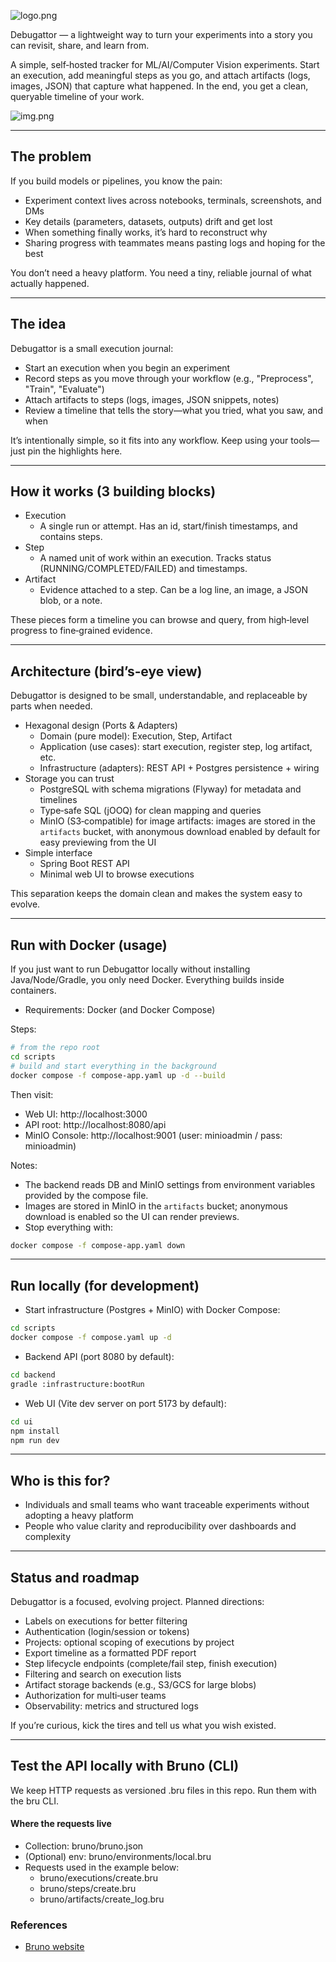 ![logo.png](logo.png)

Debugattor — a lightweight way to turn your experiments into a story you can revisit, share, and learn from.

A simple, self‑hosted tracker for ML/AI/Computer Vision experiments. Start an execution, add meaningful steps as you go, and attach artifacts (logs, images, JSON) that capture what happened. In the end, you get a clean, queryable timeline of your work.

![img.png](img.png)

---

## The problem

If you build models or pipelines, you know the pain:

- Experiment context lives across notebooks, terminals, screenshots, and DMs
- Key details (parameters, datasets, outputs) drift and get lost
- When something finally works, it’s hard to reconstruct why
- Sharing progress with teammates means pasting logs and hoping for the best

You don’t need a heavy platform. You need a tiny, reliable journal of what actually happened.

---

## The idea

Debugattor is a small execution journal:

- Start an execution when you begin an experiment
- Record steps as you move through your workflow (e.g., "Preprocess", "Train", "Evaluate")
- Attach artifacts to steps (logs, images, JSON snippets, notes)
- Review a timeline that tells the story—what you tried, what you saw, and when

It’s intentionally simple, so it fits into any workflow. Keep using your tools—just pin the highlights here.

---

## How it works (3 building blocks)

- Execution
  - A single run or attempt. Has an id, start/finish timestamps, and contains steps.
- Step
  - A named unit of work within an execution. Tracks status (RUNNING/COMPLETED/FAILED) and timestamps.
- Artifact
  - Evidence attached to a step. Can be a log line, an image, a JSON blob, or a note.

These pieces form a timeline you can browse and query, from high‑level progress to fine‑grained evidence.

---

## Architecture (bird’s‑eye view)

Debugattor is designed to be small, understandable, and replaceable by parts when needed.

- Hexagonal design (Ports & Adapters)
  - Domain (pure model): Execution, Step, Artifact
  - Application (use cases): start execution, register step, log artifact, etc.
  - Infrastructure (adapters): REST API + Postgres persistence + wiring
- Storage you can trust
  - PostgreSQL with schema migrations (Flyway) for metadata and timelines
  - Type‑safe SQL (jOOQ) for clean mapping and queries
  - MinIO (S3‑compatible) for image artifacts: images are stored in the `artifacts` bucket, with anonymous download enabled by default for easy previewing from the UI
- Simple interface
  - Spring Boot REST API
  - Minimal web UI to browse executions

This separation keeps the domain clean and makes the system easy to evolve.

---

## Run with Docker (usage)

If you just want to run Debugattor locally without installing Java/Node/Gradle, you only need Docker. Everything builds inside containers.

- Requirements: Docker (and Docker Compose)

Steps:

```bash
# from the repo root
cd scripts
# build and start everything in the background
docker compose -f compose-app.yaml up -d --build
```

Then visit:

- Web UI: http://localhost:3000
- API root: http://localhost:8080/api
- MinIO Console: http://localhost:9001 (user: minioadmin / pass: minioadmin)

Notes:

- The backend reads DB and MinIO settings from environment variables provided by the compose file.
- Images are stored in MinIO in the `artifacts` bucket; anonymous download is enabled so the UI can render previews.
- Stop everything with:

```bash
docker compose -f compose-app.yaml down
```

---

## Run locally (for development)

- Start infrastructure (Postgres + MinIO) with Docker Compose:

```bash
cd scripts
docker compose -f compose.yaml up -d
```

- Backend API (port 8080 by default):

```bash
cd backend
gradle :infrastructure:bootRun
```

- Web UI (Vite dev server on port 5173 by default):

```bash
cd ui
npm install
npm run dev
```

---

## Who is this for?

- Individuals and small teams who want traceable experiments without adopting a heavy platform
- People who value clarity and reproducibility over dashboards and complexity

---

## Status and roadmap

Debugattor is a focused, evolving project. Planned directions:

- Labels on executions for better filtering
- Authentication (login/session or tokens)
- Projects: optional scoping of executions by project
- Export timeline as a formatted PDF report
- Step lifecycle endpoints (complete/fail step, finish execution)
- Filtering and search on execution lists
- Artifact storage backends (e.g., S3/GCS for large blobs)
- Authorization for multi‑user teams
- Observability: metrics and structured logs

If you’re curious, kick the tires and tell us what you wish existed.

---

## Test the API locally with Bruno (CLI)

We keep HTTP requests as versioned .bru files in this repo. Run them with the bru CLI.

#### Where the requests live

- Collection: bruno/bruno.json
- (Optional) env: bruno/environments/local.bru
- Requests used in the example below:
  - bruno/executions/create.bru
  - bruno/steps/create.bru
  - bruno/artifacts/create_log.bru
    
### References

- [Bruno website](https://www.usebruno.com/)